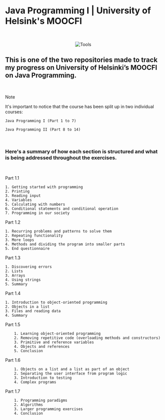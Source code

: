 # Java Programming I | University of Helsink's MOOCFI

<br>
<div align="center">

![Tools](https://skillicons.dev/icons?i=java,github)

</div>


## This is one of the two repositories made to track my progress on University of Helsinki’s MOOCFI on Java Programming.

<br>
 
> [!NOTE]
> It's important to notice that the course has been split up in two individual courses:

```
Java Programming I (Part 1 to 7)

Java Programming II (Part 8 to 14) 
```

<br>

### Here's a summary of how each section is structured and what is being addressed throughout the exercises.

<br>

Part 1.1

```
1. Getting started with programming
2. Printing
3. Reading input
4. Variables
5. Calculating with numbers
6. Conditional statements and conditional operation
7. Programming in our society
```

Part 1.2

```
1. Recurring problems and patterns to solve them
2. Repeating functionality
3. More loops
4. Methods and dividing the program into smaller parts
5. End questionnaire
```

Part 1.3

```
1. Discovering errors
2. Lists
3. Arrays
4. Using strings
5. Summary
```

Part 1.4

```
1. Introduction to object-oriented programming
2. Objects in a list
3. Files and reading data
4. Summary
```

Part 1.5

```
    1. Learning object-oriented programming
    2. Removing repetitive code (overloading methods and constructors)
    3. Primitive and reference variables
    4. Objects and references
    5. Conclusion
```

Part 1.6

```
    1. Objects on a list and a list as part of an object
    2. Separating the user interface from program logic
    3. Introduction to testing
    4. Complex programs
```

Part 1.7

```
    1. Programming paradigms
    2. Algorithms
    3. Larger programming exercises
    4. Conclusion
```